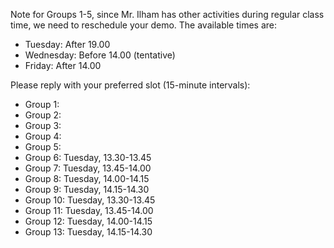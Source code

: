 Note for Groups 1-5, since Mr. Ilham has other activities during regular class time, we need to reschedule your demo. The available times are:

- Tuesday: After 19.00
- Wednesday: Before 14.00 (tentative)
- Friday: After 14.00

Please reply with your preferred slot (15-minute intervals):

- Group 1:
- Group 2:
- Group 3:
- Group 4:
- Group 5:
- Group 6: Tuesday, 13.30-13.45
- Group 7: Tuesday, 13.45-14.00
- Group 8: Tuesday, 14.00-14.15
- Group 9: Tuesday, 14.15-14.30
- Group 10: Tuesday, 13.30-13.45
- Group 11: Tuesday, 13.45-14.00
- Group 12: Tuesday, 14.00-14.15
- Group 13: Tuesday, 14.15-14.30
